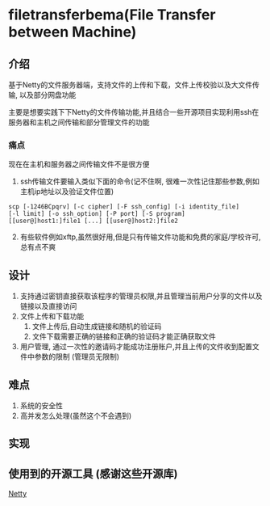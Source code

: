 # filetransferbema(File Transfer between Machine)

## 介绍
基于Netty的文件服务器端，支持文件的上传和下载，文件上传校验以及大文件传输, 以及部分网盘功能

主要是想要实践下下Netty的文件传输功能,并且结合一些开源项目实现利用ssh在服务器和主机之间传输和部分管理文件的功能

### 痛点
现在在主机和服务器之间传输文件不是很方便
1. ssh传输文件要输入类似下面的命令(记不住啊, 很难一次性记住那些参数,例如主机ip地址以及验证文件位置)
```shell
scp [-1246BCpqrv] [-c cipher] [-F ssh_config] [-i identity_file]
[-l limit] [-o ssh_option] [-P port] [-S program]
[[user@]host1:]file1 [...] [[user@]host2:]file2
```
2. 有些软件例如xftp,虽然很好用,但是只有传输文件功能和免费的家庭/学校许可,总有点不爽

## 设计

1. 支持通过密钥直接获取该程序的管理员权限,并且管理当前用户分享的文件以及链接以及直接访问
2. 文件上传和下载功能
   1. 文件上传后,自动生成链接和随机的验证码
   2. 文件下载需要正确的链接和正确的验证码才能正确获取文件
3. 用户管理, 通过一次性的邀请码才能成功注册账户,并且上传的文件收到配置文件中参数的限制 (管理员无限制)

## 难点

1. 系统的安全性
2. 高并发怎么处理(虽然这个不会遇到)

## 实现

## 使用到的开源工具 (感谢这些开源库)
[Netty](https://netty.io/)